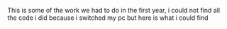This is some of the work we had to do in the first year, i could not find all the code i did because i switched my pc but here is what i could find
